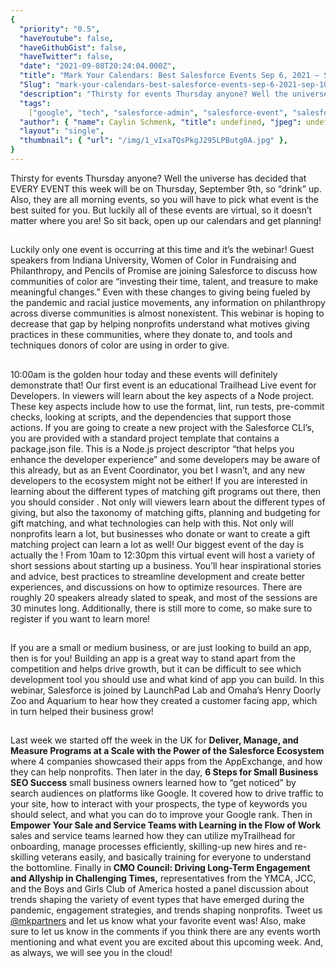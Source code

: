 ```yaml
---
{
  "priority": "0.5",
  "haveYoutube": false,
  "haveGithubGist": false,
  "haveTwitter": false,
  "date": "2021-09-08T20:24:04.000Z",
  "title": "Mark Your Calendars: Best Salesforce Events Sep 6, 2021 — Sep 10, 2021",
  "Slug": "mark-your-calendars-best-salesforce-events-sep-6-2021-sep-10-2021",
  "description": "Thirsty for events Thursday anyone? Well the universe has decided that EVERY EVENT this week will be on Thursday, September 9th, so “drink” up. Also, they are all morning events, so you will have to pick what event is the best suited for you. But luckily all of these events are virtual, so it doesn’t matter where you are! So sit back, open up our calendars and get planning!.",
  "tags":
    ["google", "tech", "salesforce-admin", "salesforce-event", "salesforce"],
  "author": { "name": Caylin Schmenk, "title": undefined, "jpeg": undefined },
  "layout": "single",
  "thumbnail": { "url": "/img/1_vIxaTQsPkgJ295LPButg0A.jpg" },
}
---
```


Thirsty for events Thursday anyone? Well the universe has decided that EVERY EVENT this week will be on Thursday, September 9th, so “drink” up. Also, they are all morning events, so you will have to pick what event is the best suited for you. But luckily all of these events are virtual, so it doesn’t matter where you are! So sit back, open up our calendars and get planning!

##

Luckily only one event is occurring at this time and it’s the [](https://www.salesforce.com/form/sfdo/ngo/nonprofit-fundraising-success/?_ga=2.154859128.1975748207.1630603516-1449393581.1625164245) webinar! Guest speakers from Indiana University, Women of Color in Fundraising and Philanthropy, and Pencils of Promise are joining Salesforce to discuss how communities of color are “investing their time, talent, and treasure to make meaningful changes.” Even with these changes to giving being fueled by the pandemic and racial justice movements, any information on philanthropy across diverse communities is almost nonexistent. This webinar is hoping to decrease that gap by helping nonprofits understand what motives giving practices in these communities, where they donate to, and tools and techniques donors of color are using in order to give.

##

10:00am is the golden hour today and these events will definitely demonstrate that! Our first event is an educational Trailhead Live event for Developers. In [](https://trailhead.salesforce.com/live/broadcasts/a2r3k000001vDWS/make-the-most-of-your-dx-projects-with-the-build-in-nodejs-scripts) viewers will learn about the key aspects of a Node project. These key aspects include how to use the format, lint, run tests, pre-commit checks, looking at scripts, and the dependencies that support those actions. If you are going to create a new project with the Salesforce CLI’s, you are provided with a standard project template that contains a package.json file. This is a Node.js project descriptor “that helps you enhance the developer experience” and some developers may be aware of this already, but as an Event Coordinator, you bet I wasn’t, and any new developers to the ecosystem might not be either!
If you are interested in learning about the different types of matching gift programs out there, then you should consider [](https://www.salesforce.com/form/sfdo/spc/matching-gifts-webinar/?_ga=2.154859128.1975748207.1630603516-1449393581.1625164245). Not only will viewers learn about the different types of giving, but also the taxonomy of matching gifts, planning and budgeting for gift matching, and what technologies can help with this. Not only will nonprofits learn a lot, but businesses who donate or want to create a gift matching project can learn a lot as well!
Our biggest event of the day is actually the [](https://cloudonair.withgoogle.com/events/startup?utm_source=cloud_sfdc&utm_medium=email&utm_campaign=FY21-Q3-global-SMB1009-onlineevent-er-global-startup-and-vc-event-main&utm_content=partner-newsletter-august&utm_term=-&mkt_tok=ODA4LUdKVy0zMTQAAAF-2hKOL2ResspjPzleewnFOmUmhlTyGBYF5tagDqwZPPgs7_kIc_PA_f0mZZBF3VnM3nWqeavEeLpSFTbPG6uql2TGJGP8k5GuxN4meDZhZQRM-bbceA)! From 10am to 12:30pm this virtual event will host a variety of short sessions about starting up a business. You’ll hear inspirational stories and advice, best practices to streamline development and create better experiences, and discussions on how to optimize resources. There are roughly 20 speakers already slated to speak, and most of the sessions are 30 minutes long. Additionally, there is still more to come, so make sure to register if you want to learn more!

##

If you are a small or medium business, or are just looking to build an app, then [](https://www.salesforce.com/form/events/webinars/form-rss/3352969) is for you! Building an app is a great way to stand apart from the competition and helps drive growth, but it can be difficult to see which development tool you should use and what kind of app you can build. In this webinar, Salesforce is joined by LaunchPad Lab and Omaha’s Henry Doorly Zoo and Aquarium to hear how they created a customer facing app, which in turn helped their business grow!

##

Last week we started off the week in the UK for **Deliver, Manage, and Measure Programs at a Scale with the Power of the Salesforce Ecosystem** where 4 companies showcased their apps from the AppExchange, and how they can help nonprofits. Then later in the day, **6 Steps for Small Business SEO Success** small business owners learned how to “get noticed” by search audiences on platforms like Google. It covered how to drive traffic to your site, how to interact with your prospects, the type of keywords you should select, and what you can do to improve your Google rank.
Then in **Empower Your Sale and Service Teams with Learning in the Flow of Work** sales and service teams learned how they can utilize myTrailhead for onboarding, manage processes efficiently, skilling-up new hires and re-skilling veterans easily, and basically training for everyone to understand the bottomline. Finally in **CMO Council: Driving Long-Term Engagement and Allyship in Challenging Times,** representatives from the YMCA, JCC, and the Boys and Girls Club of America hosted a panel discussion about trends shaping the variety of event types that have emerged during the pandemic, engagement strategies, and trends shaping nonprofits. Tweet us [@mkpartners](http://www.twitter.com/mkpartners) and let us know what your favorite event was!
Also, make sure to let us know in the comments if you think there are any events worth mentioning and what event you are excited about this upcoming week. And, as always, we will see you in the cloud!
